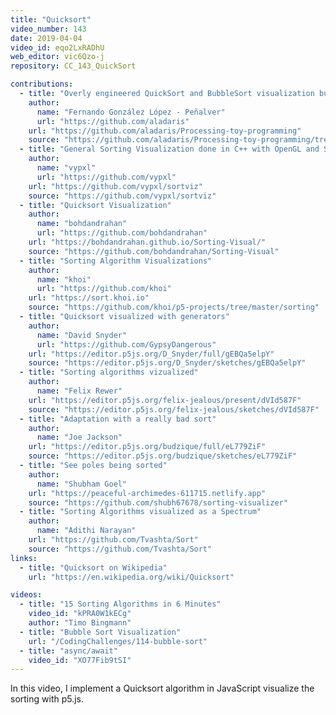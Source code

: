 ```yaml
---
title: "Quicksort"
video_number: 143
date: 2019-04-04
video_id: eqo2LxRADhU
web_editor: vic6Qzo-j
repository: CC_143_QuickSort

contributions:
  - title: "Overly engineered QuickSort and BubbleSort visualization built year ago"
    author:
      name: "Fernando González López - Peñalver"
      url: "https://github.com/aladaris"
    url: "https://github.com/aladaris/Processing-toy-programming"
    source: "https://github.com/aladaris/Processing-toy-programming/tree/master/sketch_sorttingAlgorithms"
  - title: "General Sorting Visualization done in C++ with OpenGL and SFML"
    author:
      name: "vypxl"
      url: "https://github.com/vypxl"
    url: "https://github.com/vypxl/sortviz"
    source: "https://github.com/vypxl/sortviz"
  - title: "Quicksort Visualization"
    author:
      name: "bohdandrahan"
      url: "https://github.com/bohdandrahan"
    url: "https://bohdandrahan.github.io/Sorting-Visual/"
    source: "https://github.com/bohdandrahan/Sorting-Visual"
  - title: "Sorting Algorithm Visualizations"
    author:
      name: "khoi"
      url: "https://github.com/khoi"
    url: "https://sort.khoi.io"
    source: "https://github.com/khoi/p5-projects/tree/master/sorting"
  - title: "Quicksort visualized with generators"
    author:
      name: "David Snyder"
      url: "https://github.com/GypsyDangerous"
    url: "https://editor.p5js.org/D_Snyder/full/gEBQa5elpY"
    source: "https://editor.p5js.org/D_Snyder/sketches/gEBQa5elpY"
  - title: "Sorting algorithms vizualized"
    author:
      name: "Felix Rewer"
    url: "https://editor.p5js.org/felix-jealous/present/dVId587F"
    source: "https://editor.p5js.org/felix-jealous/sketches/dVId587F"
  - title: "Adaptation with a really bad sort"
    author:
      name: "Joe Jackson"
    url: "https://editor.p5js.org/budzique/full/eL779ZiF"
    source: "https://editor.p5js.org/budzique/sketches/eL779ZiF"
  - title: "See poles being sorted"
    author:
      name: "Shubham Goel"
    url: "https://peaceful-archimedes-611715.netlify.app"
    source: "https://github.com/shubh67678/sorting-visualizer"
  - title: "Sorting Algorithms visualized as a Spectrum"
    author:
      name: "Adithi Narayan"
    url: "https://github.com/Tvashta/Sort"
    source: "https://github.com/Tvashta/Sort"
links:
  - title: "Quicksort on Wikipedia"
    url: "https://en.wikipedia.org/wiki/Quicksort"

videos:
  - title: "15 Sorting Algorithms in 6 Minutes"
    video_id: "kPRA0W1kECg"
    author: "Timo Bingmann"
  - title: "Bubble Sort Visualization"
    url: "/CodingChallenges/114-bubble-sort"
  - title: "async/await"
    video_id: "XO77Fib9tSI"
---
```

In this video, I implement a Quicksort algorithm in JavaScript visualize the sorting with p5.js.
